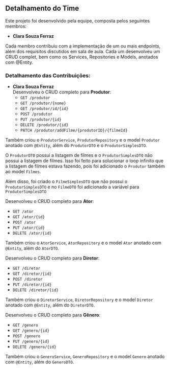 ## Detalhamento do Time

Este projeto foi desenvolvido pela equipe, composta pelos seguintes membros:

- **Clara Souza Ferraz**

Cada membro contribuiu com a implementação de um ou mais endpoints, além dos requisitos discutidos em sala de aula. Cada um desenvolveu um CRUD complet, bem como os Services, Repositories e Models, anotados com @Entity.

### Detalhamento das Contribuições:

- **Clara Souza Ferraz**  
  Desenvolveu o CRUD completo para **Produtor**:
    - `GET /produtor`
    - `GET /produtor/{nome}`
    - `GET /produtor/id/{id}`
    - `POST /produtor`
    - `PUT /produtor/{id}`
    - `DELETE /produtor/{id}`
    - `PATCH /produtor/addFilme/{produtorID}/{filmeId}`

 Também criou o `ProdutorService`, `ProdutorRepository` e o model `Produtor` anotado com `@Entity`, além do `ProdutorDTO` e o `ProdutorSimplesDTO`.


  O `ProdutorDTO` possui a listagem de filmes e o `ProdutorSimplesDTO` não possui a listagem de filmes. Isso foi feito para solucionar o loop infinito que a listagem de filmes estava fazendo, pois foi adicionado o `Produtor` também ao model `Filmes`.


  Além disso, foi criado o `FilmeSimplesDTO` que não possui o `ProdutorSimplesDTO` e no `FilmeDTO` foi adicionado a variável para `ProdutorSimplesDTO`


  Desenvolveu o CRUD completo para **Ator**:
  - `GET /ator`
  - `GET /ator/{id}`
  - `POST /ator`
  - `PUT /ator/{id}`
  - `DELETE /ator/{id}`

  Também criou o `AtorService`, `AtorRepository` e o model `Ator` anotado com `@Entity`, além do `AtorDTO`.
 
Desenvolveu o CRUD completo para **Diretor**:
  - `GET /diretor`
  - `GET /diretor/{id}`
  - `POST /diretor`
  - `PUT /diretor/{id}`
  - `DELETE /diretor/{id}`

  Também criou o `DiretorService`, `DiretorRepository` e o model `Diretor` anotado com `@Entity`, além do `DiretorDTO`.

Desenvolveu o CRUD completo para **Gênero**:
  - `GET /genero`
  - `GET /genero/{id}`
  - `POST /genero`
  - `PUT /genero/{id}`
  - `DELETE /genero/{id}`


Também criou o `GeneroService`, `GeneroRepository` e o model `Genero` anotado com `@Entity`, além do `GeneroDTO`.




